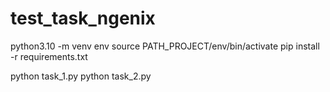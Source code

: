 # test_task_ngenix

python3.10 -m venv env
source PATH_PROJECT/env/bin/activate
pip install -r requirements.txt

python task_1.py
python task_2.py

